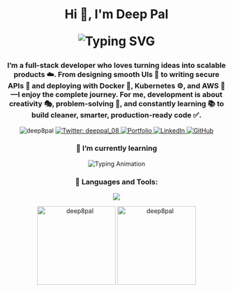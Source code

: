 <h1 align="center">Hi 👋, I'm Deep Pal <p align="center font-bold">
  <img src="https://readme-typing-svg.herokuapp.com?font=Fira+Code&size=26&duration=3000&pause=1000&center=true&vCenter=true&width=800&height=40&lines=Full+Stack+Web+Developer" alt="Typing SVG" />
</p> </h1>

<h3 align="center">
I’m a full-stack developer who loves turning ideas into scalable products ☁️.  
From designing smooth UIs 🎨 to writing secure APIs 🔐 and deploying with Docker 🐳, Kubernetes ⚙, and AWS 🚀—I enjoy the complete journey.  
For me, development is about creativity 🎭, problem-solving 🧠, and constantly learning 📚 to build cleaner, smarter, production-ready code ✅.
</h3>

<p align="center">
  <!-- Profile Views -->
  <img src="https://komarev.com/ghpvc/?username=deep8pal&label=Profile%20views&color=0e75b6&style=flat" alt="deep8pal" />

  <!-- Twitter -->
  <a href="https://twitter.com/deeppal_08" target="_blank">
    <img src="https://img.shields.io/twitter/follow/deeppal_08?logo=twitter&style=for-the-badge" alt="Twitter: deeppal_08" />
  </a>

  <!-- Portfolio -->
  <a href="https://your-portfolio-link.com" target="_blank">
    <img src="https://img.shields.io/badge/Portfolio-%2300C7B7.svg?&style=for-the-badge&logo=vercel&logoColor=white" alt="Portfolio" />
  </a>

  <!-- LinkedIn -->
  <a href="https://www.linkedin.com/in/yourlinkedin/" target="_blank">
    <img src="https://img.shields.io/badge/LinkedIn-%230077B5.svg?&style=for-the-badge&logo=linkedin&logoColor=white" alt="LinkedIn" />
  </a>

  <!-- GitHub -->
  <a href="https://github.com/deep8pal" target="_blank">
    <img src="https://img.shields.io/badge/GitHub-100000?style=for-the-badge&logo=github&logoColor=white" alt="GitHub" />
  </a>
</p>


<h3 align="center">🌱 I’m currently learning</h3>
<p align="center">
  <img src="https://readme-typing-svg.herokuapp.com?font=Fira+Code&weight=600&pause=1000&color=00ADEF&width=500&lines=Learning+Cloud+%26+DevOps;Docker+·+AWS+·+CI%2FCD+·+Kubernetes" alt="Typing Animation" />
</p>


<h3 align="center">🚀 Languages and Tools:</h3>

<p align="center">
  <!-- Skillicons banner -->
  <img src="https://skillicons.dev/icons?i=aws,bootstrap,css,discord,django,docker,express,figma,firebase,git,graphql,html,js,kubernetes,linux,mongodb,mysql,nodejs,postgres,postman,python,prisma,react,redux,tailwind,ts,vscode,vite" />
</p>

<p align="center">
  <img src="https://github-readme-stats.vercel.app/api?username=deep8pal&show_icons=true&locale=en" alt="deep8pal" height="180" />
  <img src="https://github-readme-streak-stats.herokuapp.com/?user=deep8pal" alt="deep8pal" height="180" />
</p>

